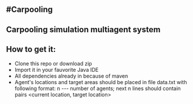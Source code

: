#Carpooling
---
Carpooling simulation multiagent system
---
How to get it:
---
* Clone this repo or download zip
* Import it in your fauvorite Java IDE
* All dependencies already in because of maven
* Agent's locations and target areas should be placed in file data.txt with following format:
    n --- number of agents; next n lines should contain pairs <current location, target location>
